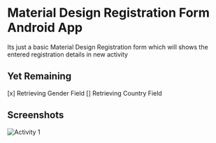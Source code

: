 # Material Design Registration Form Android App 

Its just a basic Material Design Registration form which will shows the entered registration details in new activity

## Yet Remaining 
[x] Retrieving Gender Field
[] Retrieving Country Field

## Screenshots

![Activity 1](https://github.com/harshitks2203/MaterialForm/blob/master/screenshot.jpg "Entry Page")
